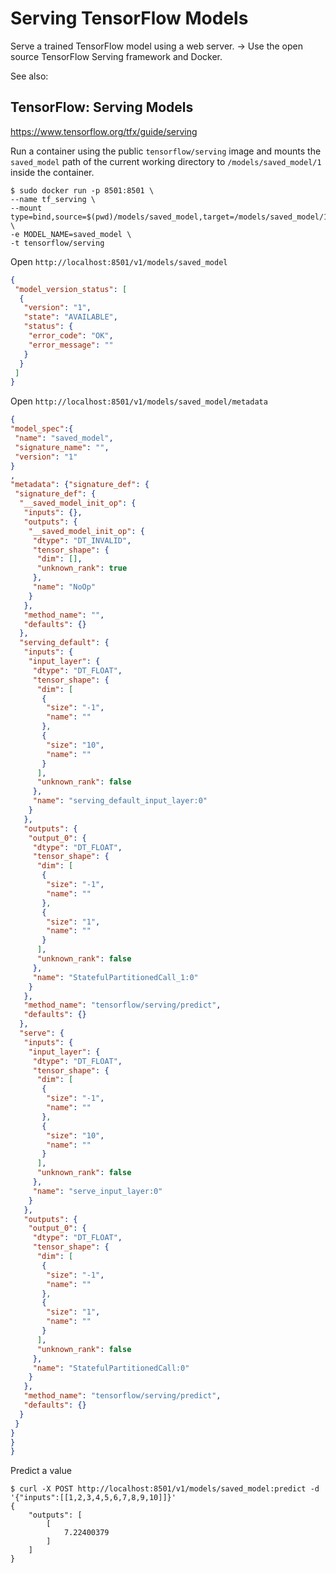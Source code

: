 # Serving TensorFlow Models

Serve a trained TensorFlow model using a web server.
->
Use the open source TensorFlow Serving framework and Docker.

See also:
## TensorFlow: Serving Models
https://www.tensorflow.org/tfx/guide/serving

Run a container using the public `tensorflow/serving` image
and mounts the `saved_model` path of the current working directory to 
`/models/saved_model/1` inside the container.
```unix
$ sudo docker run -p 8501:8501 \
--name tf_serving \
--mount type=bind,source=$(pwd)/models/saved_model,target=/models/saved_model/1 \
-e MODEL_NAME=saved_model \
-t tensorflow/serving
```

Open `http://localhost:8501/v1/models/saved_model`
```json
{
 "model_version_status": [
  {
   "version": "1",
   "state": "AVAILABLE",
   "status": {
    "error_code": "OK",
    "error_message": ""
   }
  }
 ]
}
```

Open `http://localhost:8501/v1/models/saved_model/metadata`
```json
{
"model_spec":{
 "name": "saved_model",
 "signature_name": "",
 "version": "1"
}
,
"metadata": {"signature_def": {
 "signature_def": {
  "__saved_model_init_op": {
   "inputs": {},
   "outputs": {
    "__saved_model_init_op": {
     "dtype": "DT_INVALID",
     "tensor_shape": {
      "dim": [],
      "unknown_rank": true
     },
     "name": "NoOp"
    }
   },
   "method_name": "",
   "defaults": {}
  },
  "serving_default": {
   "inputs": {
    "input_layer": {
     "dtype": "DT_FLOAT",
     "tensor_shape": {
      "dim": [
       {
        "size": "-1",
        "name": ""
       },
       {
        "size": "10",
        "name": ""
       }
      ],
      "unknown_rank": false
     },
     "name": "serving_default_input_layer:0"
    }
   },
   "outputs": {
    "output_0": {
     "dtype": "DT_FLOAT",
     "tensor_shape": {
      "dim": [
       {
        "size": "-1",
        "name": ""
       },
       {
        "size": "1",
        "name": ""
       }
      ],
      "unknown_rank": false
     },
     "name": "StatefulPartitionedCall_1:0"
    }
   },
   "method_name": "tensorflow/serving/predict",
   "defaults": {}
  },
  "serve": {
   "inputs": {
    "input_layer": {
     "dtype": "DT_FLOAT",
     "tensor_shape": {
      "dim": [
       {
        "size": "-1",
        "name": ""
       },
       {
        "size": "10",
        "name": ""
       }
      ],
      "unknown_rank": false
     },
     "name": "serve_input_layer:0"
    }
   },
   "outputs": {
    "output_0": {
     "dtype": "DT_FLOAT",
     "tensor_shape": {
      "dim": [
       {
        "size": "-1",
        "name": ""
       },
       {
        "size": "1",
        "name": ""
       }
      ],
      "unknown_rank": false
     },
     "name": "StatefulPartitionedCall:0"
    }
   },
   "method_name": "tensorflow/serving/predict",
   "defaults": {}
  }
 }
}
}
}
```

Predict a value
```ubuntu
$ curl -X POST http://localhost:8501/v1/models/saved_model:predict -d '{"inputs":[[1,2,3,4,5,6,7,8,9,10]]}'
{
    "outputs": [
        [
            7.22400379
        ]
    ]
}
```